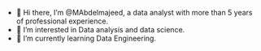 - 👋 Hi there, I’m @MAbdelmajeed, a data analyst with more than 5 years of professional experience.
- 👀 I’m interested in Data analysis and data science.
- 🌱 I’m currently learning Data Engineering.



